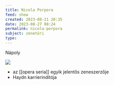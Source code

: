 ```yaml
---
title: Nicola Porpora
feed: show
created: 2023-08-21 20:35
date: 2023-08-27 08:24
permalink: nicola-porpora
subject: zenetöri
type: 
---
```


Nápoly

![](https://upload.wikimedia.org/wikipedia/commons/b/b5/Nicola_Antonio_Porpora.jpg?1664529551446)

- az [[opera seria]] egyik jelentős zeneszerzője
- Haydn karrierindítója